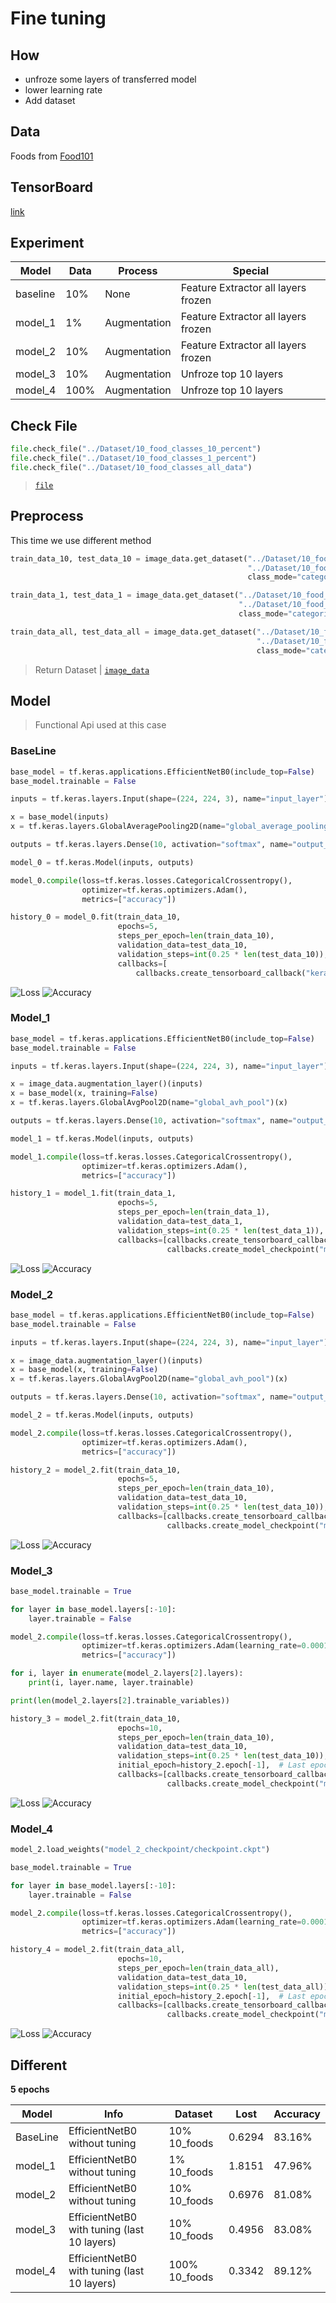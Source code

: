 # Fine tuning

## How
* unfroze some layers of transferred model
* lower learning rate
* Add dataset

## Data

Foods from [Food101](https://www.kaggle.com/kmader/food41)

## TensorBoard
[link](https://tensorboard.dev/experiment/NLEXXVynQl6QYdswIbWPIQ/)

## Experiment
| Model    | Data | Process      | Special                             |
|----------|------|--------------|-------------------------------------|
| baseline | 10%  | None         | Feature Extractor all layers frozen |
| model_1  | 1%   | Augmentation | Feature Extractor all layers frozen |
| model_2  | 10%  | Augmentation | Feature Extractor all layers frozen |
| model_3  | 10%  | Augmentation | Unfroze top 10 layers               |
| model_4  | 100% | Augmentation | Unfroze top 10 layers               |

## Check File

```python
file.check_file("../Dataset/10_food_classes_10_percent")
file.check_file("../Dataset/10_food_classes_1_percent")
file.check_file("../Dataset/10_food_classes_all_data")
```

> [`file`](https://github.com/UncleThree0402/LearningTensorFlow/blob/master/tensor_tool/file.py)

## Preprocess

This time we use different method

```python
train_data_10, test_data_10 = image_data.get_dataset("../Dataset/10_food_classes_10_percent/train",
                                                     "../Dataset/10_food_classes_10_percent/test",
                                                     class_mode="categorical")

train_data_1, test_data_1 = image_data.get_dataset("../Dataset/10_food_classes_1_percent/train",
                                                   "../Dataset/10_food_classes_1_percent/test",
                                                   class_mode="categorical")

train_data_all, test_data_all = image_data.get_dataset("../Dataset/10_food_classes_all_data/train",
                                                       "../Dataset/10_food_classes_all_data/test",
                                                       class_mode="categorical")
```

> Return Dataset | [`image_data`](https://github.com/UncleThree0402/LearningTensorFlow/blob/master/tensor_tool/image_data.py)

## Model

> Functional Api used at this case

### BaseLine

```python
base_model = tf.keras.applications.EfficientNetB0(include_top=False)
base_model.trainable = False

inputs = tf.keras.layers.Input(shape=(224, 224, 3), name="input_layer")

x = base_model(inputs)
x = tf.keras.layers.GlobalAveragePooling2D(name="global_average_pooling")(x)

outputs = tf.keras.layers.Dense(10, activation="softmax", name="output_layer")(x)

model_0 = tf.keras.Model(inputs, outputs)

model_0.compile(loss=tf.keras.losses.CategoricalCrossentropy(),
                optimizer=tf.keras.optimizers.Adam(),
                metrics=["accuracy"])

history_0 = model_0.fit(train_data_10,
                        epochs=5,
                        steps_per_epoch=len(train_data_10),
                        validation_data=test_data_10,
                        validation_steps=int(0.25 * len(test_data_10)),
                        callbacks=[
                            callbacks.create_tensorboard_callback("keras_application", "EfficientNetB0_baseline")])
```

![Loss](https://github.com/UncleThree0402/LearningTensorFlow/blob/master/fine_tuning/Image/0_loss.png)
![Accuracy](https://github.com/UncleThree0402/LearningTensorFlow/blob/master/fine_tuning/Image/0_ac.png)

### Model_1

```python
base_model = tf.keras.applications.EfficientNetB0(include_top=False)
base_model.trainable = False

inputs = tf.keras.layers.Input(shape=(224, 224, 3), name="input_layer")

x = image_data.augmentation_layer()(inputs)
x = base_model(x, training=False)
x = tf.keras.layers.GlobalAvgPool2D(name="global_avh_pool")(x)

outputs = tf.keras.layers.Dense(10, activation="softmax", name="output_layer")(x)

model_1 = tf.keras.Model(inputs, outputs)

model_1.compile(loss=tf.keras.losses.CategoricalCrossentropy(),
                optimizer=tf.keras.optimizers.Adam(),
                metrics=["accuracy"])

history_1 = model_1.fit(train_data_1,
                        epochs=5,
                        steps_per_epoch=len(train_data_1),
                        validation_data=test_data_1,
                        validation_steps=int(0.25 * len(test_data_1)),
                        callbacks=[callbacks.create_tensorboard_callback("keras_application", "EfficientNetB0_model1"),
                                   callbacks.create_model_checkpoint("model_1_checkpoint")])
```

![Loss](https://github.com/UncleThree0402/LearningTensorFlow/blob/master/fine_tuning/Image/1_loss.png)
![Accuracy](https://github.com/UncleThree0402/LearningTensorFlow/blob/master/fine_tuning/Image/1_ac.png)

### Model_2

```python
base_model = tf.keras.applications.EfficientNetB0(include_top=False)
base_model.trainable = False

inputs = tf.keras.layers.Input(shape=(224, 224, 3), name="input_layer")

x = image_data.augmentation_layer()(inputs)
x = base_model(x, training=False)
x = tf.keras.layers.GlobalAvgPool2D(name="global_avh_pool")(x)

outputs = tf.keras.layers.Dense(10, activation="softmax", name="output_layer")(x)

model_2 = tf.keras.Model(inputs, outputs)

model_2.compile(loss=tf.keras.losses.CategoricalCrossentropy(),
                optimizer=tf.keras.optimizers.Adam(),
                metrics=["accuracy"])

history_2 = model_2.fit(train_data_10,
                        epochs=5,
                        steps_per_epoch=len(train_data_10),
                        validation_data=test_data_10,
                        validation_steps=int(0.25 * len(test_data_10)),
                        callbacks=[callbacks.create_tensorboard_callback("keras_application", "EfficientNetB0_model2"),
                                   callbacks.create_model_checkpoint("model_2_checkpoint")])
```

![Loss](https://github.com/UncleThree0402/LearningTensorFlow/blob/master/fine_tuning/Image/2_loss.png)
![Accuracy](https://github.com/UncleThree0402/LearningTensorFlow/blob/master/fine_tuning/Image/2_ac.png)

### Model_3

```python
base_model.trainable = True

for layer in base_model.layers[:-10]:
    layer.trainable = False

model_2.compile(loss=tf.keras.losses.CategoricalCrossentropy(),
                optimizer=tf.keras.optimizers.Adam(learning_rate=0.0001),  # TUNE
                metrics=["accuracy"])

for i, layer in enumerate(model_2.layers[2].layers):
    print(i, layer.name, layer.trainable)

print(len(model_2.layers[2].trainable_variables))

history_3 = model_2.fit(train_data_10,
                        epochs=10,
                        steps_per_epoch=len(train_data_10),
                        validation_data=test_data_10,
                        validation_steps=int(0.25 * len(test_data_10)),
                        initial_epoch=history_2.epoch[-1],  # Last epoch
                        callbacks=[callbacks.create_tensorboard_callback("keras_application", "EfficientNetB0_model3"),
                                   callbacks.create_model_checkpoint("model_3_checkpoint")])
```

![Loss](https://github.com/UncleThree0402/LearningTensorFlow/blob/master/fine_tuning/Image/3_loss.png)
![Accuracy](https://github.com/UncleThree0402/LearningTensorFlow/blob/master/fine_tuning/Image/3_ac.png)

### Model_4

```python
model_2.load_weights("model_2_checkpoint/checkpoint.ckpt")

base_model.trainable = True

for layer in base_model.layers[:-10]:
    layer.trainable = False

model_2.compile(loss=tf.keras.losses.CategoricalCrossentropy(),
                optimizer=tf.keras.optimizers.Adam(learning_rate=0.0001),  # TUNE
                metrics=["accuracy"])

history_4 = model_2.fit(train_data_all,
                        epochs=10,
                        steps_per_epoch=len(train_data_all),
                        validation_data=test_data_10,
                        validation_steps=int(0.25 * len(test_data_all)),
                        initial_epoch=history_2.epoch[-1],  # Last epoch
                        callbacks=[callbacks.create_tensorboard_callback("keras_application", "EfficientNetB0_model4"),
                                   callbacks.create_model_checkpoint("model_4_checkpoint")])
```

![Loss](https://github.com/UncleThree0402/LearningTensorFlow/blob/master/fine_tuning/Image/4_loss.png)
![Accuracy](https://github.com/UncleThree0402/LearningTensorFlow/blob/master/fine_tuning/Image/4_ac.png)

## Different
**5 epochs**

| Model    | Info                                        | Dataset       | Lost   | Accuracy |
|----------|---------------------------------------------|---------------|--------|----------|
| BaseLine | EfficientNetB0 without tuning               | 10% 10_foods  | 0.6294 | 83.16%   |
| model_1  | EfficientNetB0 without tuning               | 1% 10_foods   | 1.8151 | 47.96%   |
| model_2  | EfficientNetB0 without tuning               | 10% 10_foods  | 0.6976 | 81.08%   |
| model_3  | EfficientNetB0 with tuning (last 10 layers) | 10% 10_foods  | 0.4956 | 83.08%   |
| model_4  | EfficientNetB0 with tuning (last 10 layers) | 100% 10_foods | 0.3342 | 89.12%   |